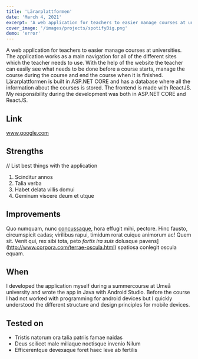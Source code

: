 ```yaml
---
title: 'Lärarplattformen'
date: 'March 4, 2021'
excerpt: 'A web application for teachers to easier manage courses at universities'
cover_image: '/images/projects/spotifyBig.png'
demo: 'error'
---
```


A web application for teachers to easier manage courses at universities. The application works as a main navigation for all of the different sites
which the teacher needs to use. With the help of the website the teacher can easily see what needs to be done before a course starts, manage the course
during the course and end the course when it is finished. Lärarplattformen is built in ASP.NET CORE and has a database where all the information about the
courses is stored. The frontend is made with ReactJS. My responsibility during the development was both in ASP.NET CORE and ReactJS.

## Link
www.google.com

## Strengths
// List best things with the application
1. Scinditur annos
2. Talia verba
3. Habet delata villis domui
4. Geminum viscere deum et utque

## Improvements

Quo numquam, nunc [concussaque](http://mox-cunctos.net/), hora effugit mihi,
pectore. Hinc fausto, circumspicit cadas; virilibus rapui, timidum rorat cuique
animorum ac! Quem sit. Venit qui, rex sibi tota, peto _fortis ira suis_ dolusque
pavens](http://www.corpora.com/terrae-oscula.html) spatiosa conlegit oscula
equam.

## When

I developed the application myself during a summercourse at Umeå university and wrote the app in Java with Android Studio.
Before the course I had not worked with programming for android devices but I quickly understood the different structure 
and design principles for mobile devices.

## Tested on

- Tristis natorum ora talia patriis famae naidas
- Deus scilicet male miliaque noctisque invenio Nilum
- Efficerentque devexaque foret haec leve ab fertilis

